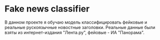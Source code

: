 # Fake news classifier

В данном проекте я обучаю модель классифицировать фейковые и реальные рускоязычные новостные заголовки. Реальные данные были взяты из интернет-издания "Лента.ру", фейовые - ИА "Панорама".

